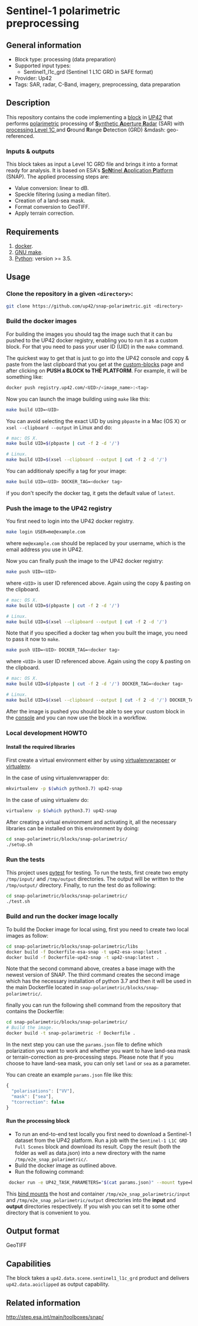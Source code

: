 # Sentinel-1 polarimetric preprocessing

## General information

* Block type: processing (data preparation)
* Supported input types:
  * Sentinel1_l1c_grd (Sentinel 1 L1C GRD in SAFE format)
* Provider: Up42
* Tags: SAR, radar, C-Band, imagery, preprocessing, data preparation

## Description

This repository contains the code implementing a
[block](https://docs.up42.com/getting-started/core-concepts.html#blocks)
in [UP42](https://up42.com) that performs
[polarimetric](https://en.wikipedia.org/wiki/Polarimetry)
processing of [**S**ynthetic **A**perture **R**adar](https://www.sandia.gov/radar/what_is_sar/index.html) (SAR)
with [processing Level 1C
](https://earth.esa.int/web/sentinel/level-1-post-processing-algorithms)
and **G**round **R**ange **D**etection (GRD) &mdash: geo-referenced.

### Inputs & outputs

This block takes as input a Level 1C GRD file and brings it into a format ready
for analysis. It is based on ESA's 
[**S**e**N**tinel **A**pplication **P**latform](http://step.esa.int/main/toolboxes/snap/)
(SNAP). The applied processing steps are:

 * Value conversion: linear to dB. 
 * Speckle filtering (using a median filter).
 * Creation of a land-sea mask.
 * Format conversion to GeoTIFF.
 * Apply terrain correction. 

## Requirements

 1. [docker](https://docs.docker.com/install/).
 2. [GNU make](https://www.gnu.org/software/make/).
 3. [Python](https://python.org/downloads): version >= 3.5.

## Usage

### Clone the repository in a given `<directory>`:
```bash
git clone https://github.com/up42/snap-polarimetric.git <directory>
``` 

### Build the docker images

For building the images you should tag the image such that it can bu
pushed to the UP42 docker registry, enabling you to run it as a custom
block. For that you need to pass your user ID (UID) in the `make`
command.

The quickest way to get that is just to go into the UP42 console and
copy & paste from the last clipboard that you get at the
[custom-blocks](https://console.up42.com/custom-blocks) page and after
clicking on **PUSH a BLOCK to THE PLATFORM**. For example, it will be
something like:

```bash
docker push registry.up42.com/<UID>/<image_name>:<tag>
```

Now you can launch the image building using `make` like this:

```bash
make build UID=<UID>
```

You can avoid selecting the exact UID by using `pbpaste` in a Mac (OS
X) or `xsel --clipboard --output` in Linux and do:

```bash
# mac: OS X.
make build UID=$(pbpaste | cut -f 2 -d '/')

# Linux.
make build UID=$(xsel --clipboard --output | cut -f 2 -d '/') 
```

You can additionaly specifiy a tag for your image:

```bash
make build UID=<UID> DOCKER_TAG=<docker tag>
```

if you don't specify the docker tag, it gets the default value of `latest`.

### Push the image to the UP42 registry

You first need to login into the UP42 docker registry.

```bash
make login USER=me@example.com
```

where `me@example.com` should be replaced by your username, which is
the email address you use in UP42.

Now you can finally push the image to the UP42 docker registry:

```bash
make push UID=<UID>
```

where `<UID>` is user ID referenced above. Again using the copy &
pasting on the clipboard.

```bash
# mac: OS X.
make build UID=$(pbpaste | cut -f 2 -d '/')

# Linux.
make build UID=$(xsel --clipboard --output | cut -f 2 -d '/') 
```

Note that if you specified a docker tag when you built the image, you
need to pass it now to `make`.

```bash
make push UID=<UID> DOCKER_TAG=<docker tag>
```

where `<UID>` is user ID referenced above. Again using the copy &
pasting on the clipboard.

```bash
# mac: OS X.
make build UID=$(pbpaste | cut -f 2 -d '/') DOCKER_TAG=<docker tag>

# Linux.
make build UID=$(xsel --clipboard --output | cut -f 2 -d '/') DOCKER_TAG=<docker tag>
```

After the image is pushed you should be able to see your custom block
in the [console](https://console.up42.dev/custom-blocks/) and you can
now use the block in a workflow.

### Local development HOWTO

#### Install the required libraries

First create a virtual environment either by using [virtualenvwrapper](https://virtualenvwrapper.readthedocs.io/en/latest/) 
or [virtualenv](https://virtualenv.pypa.io/en/latest/).

In the case of using virtualenvwrapper do:

```bash
mkvirtualenv -p $(which python3.7) up42-snap
```

In the case of using virtualenv do:

```bash
virtualenv -p $(which python3.7) up42-snap
```

After creating a virtual environment and activating it, all the necessary libraries can be installed on this environment by doing:

```bash
cd snap-polarimetric/blocks/snap-polarimetric/
./setup.sh
```

### Run the tests

This project uses [pytest](https://docs.pytest.org/en/latest/) for testing.
To run the tests, first create two empty `/tmp/input/` and `/tmp/output` directories. The output will be written to the `/tmp/output/` directory.
Finally, to run the test do as following:

```bash
cd snap-polarimetric/blocks/snap-polarimetric/
./test.sh
```

### Build and run the docker image locally

To build the Docker image for local using, first you need to create two local images as follow:

```bash
cd snap-polarimetric/blocks/snap-polarimetric/libs
docker build -f Dockerfile-esa-snap -t up42-esa-snap:latest .
docker build -f Dockerfile-up42-snap -t up42-snap:latest .
``` 

Note that the second command above, creates a base image with the newest version of SNAP. The third command creates the second
image which has the necessary installation of python 3.7 and then it will be used in the main Dockerfile located in `snap-polarimetric/blocks/snap-polarimetric/`.

finally you can run the following shell command from the repository that contains the Dockerfile: 

```bash
cd snap-polarimetric/blocks/snap-polarimetric/
# Build the image.
docker build -t snap-polarimetric -f Dockerfile . 
```

In the next step you can use the `params.json` file to define which polarization you want to work
and whether you want to have land-sea mask or terrain-correction as pre-processing steps. Please note that if you choose to have land-sea mask, you can only set `land` or `sea` as a parameter.

You can create an example `params.json` file like this:

```js
{
  "polarisations": ["VV"],
  "mask": ["sea"],
  "tcorrection": false
}
```

#### Run the processing block

 * To run an end-to-end test locally you first need to download a Sentinel-1 dataset from the UP42 platform. Run a job
 with the `Sentinel-1 L1C GRD Full Scenes` block and download its result. Copy the result (both the folder as well as
 data.json) into a new directory with the name `/tmp/e2e_snap_polarimetric/`.
 * Build the docker image as outlined above.
 * Run the following command: 
 
```bash
 docker run -e UP42_TASK_PARAMETERS="$(cat params.json)" --mount type=bind,src=/tmp/e2e_snap_polarimetric/output,dst=/tmp/output --mount type=bind,src=/tmp/e2e_snap_polarimetric/input,dst=/tmp/input snap-polarimetric:latest
```

This [bind mounts](https://docs.docker.com/storage/bind-mounts/) the
host and container `/tmp/e2e_snap_polarimetric/input` and `/tmp/e2e_snap_polarimetric/output` directories into the
**input** and **output** directories respectively. If you wish you can
set it to some other directory that is convenient to you.
 
Output format
-------------
GeoTIFF

Capabilities
------------
The block takes a `up42.data.scene.sentinel1_l1c_grd` product and delivers `up42.data.aoiclipped` as output capability.

## Related information

http://step.esa.int/main/toolboxes/snap/


